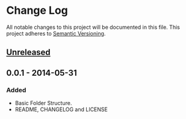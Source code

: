 # Change Log
All notable changes to this project will be documented in this file.
This project adheres to [Semantic Versioning](http://semver.org/).

## [Unreleased]

## 0.0.1 - 2014-05-31
### Added
- Basic Folder Structure.
- README, CHANGELOG and LICENSE

[Unreleased]: https://github.com/olivierlacan/keep-a-changelog/compare/v0.0.1...HEAD
[0.0.1]: https://github.com/AnthonyPorthouse/noderogue/compare/v0.0.0...v0.0.1
